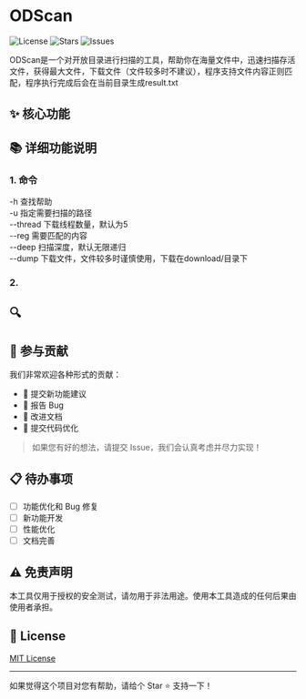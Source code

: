 # ODScan

![License](https://img.shields.io/github/license/zhijing123/ODScan)
![Stars](https://img.shields.io/github/stars/zhijing123/ODScan)
![Issues](https://img.shields.io/github/issues/zhijing123/ODScan)

ODScan是一个对开放目录进行扫描的工具，帮助你在海量文件中，迅速扫描存活文件，获得最大文件，下载文件（文件较多时不建议），程序支持文件内容正则匹配，程序执行完成后会在当前目录生成result.txt

## ✨ 核心功能



## 📚 详细功能说明

### 1. 命令

-h 查找帮助  
-u 指定需要扫描的路径  
--thread 下载线程数量，默认为5  
--reg 需要匹配的内容  
--deep 扫描深度，默认无限递归  
--dump 下载文件，文件较多时谨慎使用，下载在download/目录下  

### 2. 

## 🔍 

## 🤝 参与贡献

我们非常欢迎各种形式的贡献：
- 🎨 提交新功能建议
- 🐛 报告 Bug
- 📝 改进文档
- 🔧 提交代码优化

> 如果您有好的想法，请提交 Issue，我们会认真考虑并尽力实现！

## 📋 待办事项

- [ ] 功能优化和 Bug 修复
- [ ] 新功能开发
- [ ] 性能优化
- [ ] 文档完善

## ⚠️ 免责声明

本工具仅用于授权的安全测试，请勿用于非法用途。使用本工具造成的任何后果由使用者承担。

## 📄 License

[MIT License](LICENSE)

---
如果觉得这个项目对您有帮助，请给个 Star ⭐️ 支持一下！
